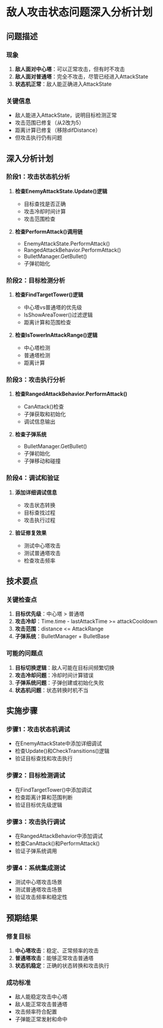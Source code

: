 # 敌人攻击状态问题深入分析计划

## 问题描述

### 现象
1. **敌人面对中心塔**：可以正常攻击，但有时不攻击
2. **敌人面对普通塔**：完全不攻击，尽管已经进入AttackState
3. **状态机正常**：敌人能正确进入AttackState

### 关键信息
- 敌人能进入AttackState，说明目标检测正常
- 攻击范围已修复（从2改为5）
- 距离计算已修复（移除difDistance）
- 但攻击执行仍有问题

## 深入分析计划

### 阶段1：攻击状态机分析
1. **检查EnemyAttackState.Update()逻辑**
   - 目标查找是否正确
   - 攻击冷却时间计算
   - 攻击范围检查

2. **检查PerformAttack()调用链**
   - EnemyAttackState.PerformAttack()
   - RangedAttackBehavior.PerformAttack()
   - BulletManager.GetBullet()
   - 子弹初始化

### 阶段2：目标检测分析
1. **检查FindTargetTower()逻辑**
   - 中心塔vs普通塔的优先级
   - IsShowAreaTower()过滤逻辑
   - 距离计算和范围检查

2. **检查IsTowerInAttackRange()逻辑**
   - 中心塔检测
   - 普通塔检测
   - 距离计算

### 阶段3：攻击执行分析
1. **检查RangedAttackBehavior.PerformAttack()**
   - CanAttack()检查
   - 子弹获取和初始化
   - 调试信息输出

2. **检查子弹系统**
   - BulletManager.GetBullet()
   - 子弹初始化
   - 子弹移动和碰撞

### 阶段4：调试和验证
1. **添加详细调试信息**
   - 攻击状态转换
   - 目标查找过程
   - 攻击执行过程

2. **验证修复效果**
   - 测试中心塔攻击
   - 测试普通塔攻击
   - 检查攻击频率

## 技术要点

### 关键检查点
1. **目标优先级**：中心塔 > 普通塔
2. **攻击冷却**：Time.time - lastAttackTime >= attackCooldown
3. **攻击范围**：distance <= AttackRange
4. **子弹系统**：BulletManager + BulletBase

### 可能的问题点
1. **目标切换逻辑**：敌人可能在目标间频繁切换
2. **攻击冷却问题**：冷却时间计算错误
3. **子弹系统问题**：子弹创建或初始化失败
4. **状态机问题**：状态转换时机不当

## 实施步骤

### 步骤1：攻击状态机调试
- 在EnemyAttackState中添加详细调试
- 检查Update()和CheckTransitions()逻辑
- 验证目标查找和攻击执行

### 步骤2：目标检测调试
- 在FindTargetTower()中添加调试
- 检查距离计算和范围判断
- 验证目标优先级逻辑

### 步骤3：攻击执行调试
- 在RangedAttackBehavior中添加调试
- 检查CanAttack()和PerformAttack()
- 验证子弹系统调用

### 步骤4：系统集成测试
- 测试中心塔攻击场景
- 测试普通塔攻击场景
- 验证攻击频率和稳定性

## 预期结果

### 修复目标
1. **中心塔攻击**：稳定、正常频率的攻击
2. **普通塔攻击**：能够正常攻击普通塔
3. **状态机稳定**：正确的状态转换和攻击执行

### 成功标准
- 敌人能稳定攻击中心塔
- 敌人能正常攻击普通塔
- 攻击频率符合配置
- 子弹能正常发射和命中 